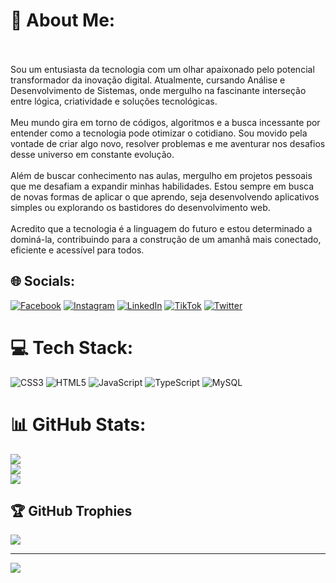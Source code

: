 # 💫 About Me:
<br><br>Sou um entusiasta da tecnologia com um olhar apaixonado pelo potencial transformador da inovação digital. Atualmente, cursando Análise e Desenvolvimento de Sistemas, onde mergulho na fascinante interseção entre lógica, criatividade e soluções tecnológicas.<br><br>Meu mundo gira em torno de códigos, algoritmos e a busca incessante por entender como a tecnologia pode otimizar o cotidiano. Sou movido pela vontade de criar algo novo, resolver problemas e me aventurar nos desafios desse universo em constante evolução.<br><br>Além de buscar conhecimento nas aulas, mergulho em projetos pessoais que me desafiam a expandir minhas habilidades. Estou sempre em busca de novas formas de aplicar o que aprendo, seja desenvolvendo aplicativos simples ou explorando os bastidores do desenvolvimento web.<br><br>Acredito que a tecnologia é a linguagem do futuro e estou determinado a dominá-la, contribuindo para a construção de um amanhã mais conectado, eficiente e acessível para todos.<br>


## 🌐 Socials:
[![Facebook](https://img.shields.io/badge/Facebook-%231877F2.svg?logo=Facebook&logoColor=white)](https://facebook.com/https://www.facebook.com/conrado.soares.75?mibextid=ZbWKwL) [![Instagram](https://img.shields.io/badge/Instagram-%23E4405F.svg?logo=Instagram&logoColor=white)](https://www.instagram.com/conrado_soaresss/) [![LinkedIn](https://img.shields.io/badge/LinkedIn-%230077B5.svg?logo=linkedin&logoColor=white)](https://www.linkedin.com/in/conrado-soares-387317207) [![TikTok](https://img.shields.io/badge/TikTok-%23000000.svg?logo=TikTok&logoColor=white)](https://tiktok.com/@https://www.tiktok.com/@s04ress?_t=8iCneEsVaYI&_r=1) [![Twitter](https://img.shields.io/badge/Twitter-%231DA1F2.svg?logo=Twitter&logoColor=white)](https://twitter.com/https://x.com/Soareees?t=5fR5TJegHY5cXtoDCABbNg&s=09) 

# 💻 Tech Stack:
![CSS3](https://img.shields.io/badge/css3-%231572B6.svg?style=for-the-badge&logo=css3&logoColor=white) ![HTML5](https://img.shields.io/badge/html5-%23E34F26.svg?style=for-the-badge&logo=html5&logoColor=white) ![JavaScript](https://img.shields.io/badge/javascript-%23323330.svg?style=for-the-badge&logo=javascript&logoColor=%23F7DF1E) ![TypeScript](https://img.shields.io/badge/typescript-%23007ACC.svg?style=for-the-badge&logo=typescript&logoColor=white) ![MySQL](https://img.shields.io/badge/mysql-%2300000f.svg?style=for-the-badge&logo=mysql&logoColor=white)
# 📊 GitHub Stats:
![](https://github-readme-stats.vercel.app/api?username=Negraum&theme=merko&hide_border=false&include_all_commits=true&count_private=false)<br/>
![](https://github-readme-streak-stats.herokuapp.com/?user=Negraum&theme=merko&hide_border=false)<br/>
![](https://github-readme-stats.vercel.app/api/top-langs/?username=Negraum&theme=merko&hide_border=false&include_all_commits=true&count_private=false&layout=compact)

## 🏆 GitHub Trophies
![](https://github-profile-trophy.vercel.app/?username=Negraum&theme=radical&no-frame=false&no-bg=true&margin-w=4)

---
[![](https://visitcount.itsvg.in/api?id=Negraum&icon=0&color=0)](https://visitcount.itsvg.in)


<!-- Proudly created with GPRM ( https://gprm.itsvg.in ) -->
